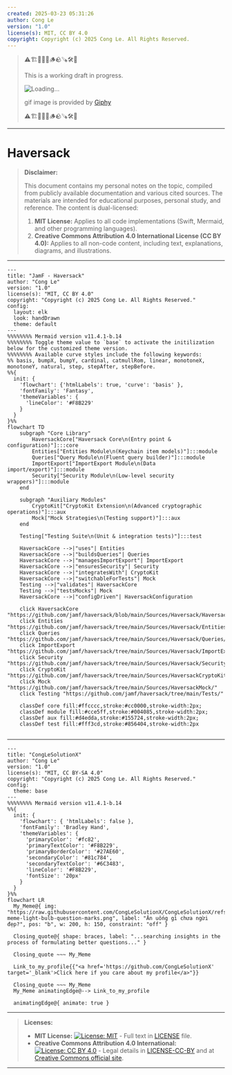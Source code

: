 ```yaml
---
created: 2025-03-23 05:31:26
author: Cong Le
version: "1.0"
license(s): MIT, CC BY 4.0
copyright: Copyright (c) 2025 Cong Le. All Rights Reserved.
---
```



> ⚠️🏗️🚧🦺🧱🪵🪨🪚🛠️👷
> 
> This is a working draft in progress.
> 
> ![Loading...](https://media4.giphy.com/media/v1.Y2lkPTc5MGI3NjExdDl3cXMwNWE1aXBzbXhsNndkcW9saTBjazFxeHVzeWk3cTBkd240MyZlcD12MV9pbnRlcm5hbF9naWZfYnlfaWQmY3Q9Zw/0U7bWQK9s75PjRKcHz/giphy.gif)
> 
> gif image is provided by [Giphy](https://giphy.com)
> 
> ⚠️🏗️🚧🦺🧱🪵🪨🪚🛠️👷

----



# Haversack
> **Disclaimer:**
>
> This document contains my personal notes on the topic,
> compiled from publicly available documentation and various cited sources.
> The materials are intended for educational purposes, personal study, and reference.
> The content is dual-licensed:
> 1. **MIT License:** Applies to all code implementations (Swift, Mermaid, and other programming languages).
> 2. **Creative Commons Attribution 4.0 International License (CC BY 4.0):** Applies to all non-code content, including text, explanations, diagrams, and illustrations.
---



```mermaid
---
title: "JamF - Haversack"
author: "Cong Le"
version: "1.0"
license(s): "MIT, CC BY 4.0"
copyright: "Copyright (c) 2025 Cong Le. All Rights Reserved."
config:
  layout: elk
  look: handDrawn
  theme: default
---
%%%%%%%% Mermaid version v11.4.1-b.14
%%%%%%%% Toggle theme value to `base` to activate the initilization below for the customized theme version.
%%%%%%%% Available curve styles include the following keywords:
%% basis, bumpX, bumpY, cardinal, catmullRom, linear, monotoneX, monotoneY, natural, step, stepAfter, stepBefore.
%%{
  init: {
    'flowchart': {'htmlLabels': true, 'curve': 'basis' },
    'fontFamily': 'Fantasy',
    'themeVariables': {
      'lineColor': '#F8B229'
    }
  }
}%%
flowchart TD
    subgraph "Core Library"
        HaversackCore["Haversack Core\n(Entry point & configuration)"]:::core
        Entities["Entities Module\n(Keychain item models)"]:::module
        Queries["Query Module\n(Fluent query builder)"]:::module
        ImportExport["ImportExport Module\n(Data import/export)"]:::module
        Security["Security Module\n(Low-level security wrappers)"]:::module
    end

    subgraph "Auxiliary Modules"
        CryptoKit["CryptoKit Extension\n(Advanced cryptographic operations)"]:::aux
        Mock["Mock Strategies\n(Testing support)"]:::aux
    end

    Testing["Testing Suite\n(Unit & integration tests)"]:::test

    HaversackCore -->|"uses"| Entities
    HaversackCore -->|"buildsQueries"| Queries
    HaversackCore -->|"managesImportExport"| ImportExport
    HaversackCore -->|"ensuresSecurity"| Security
    HaversackCore -->|"integratesWith"| CryptoKit
    HaversackCore -->|"switchableForTests"| Mock
    Testing -->|"validates"| HaversackCore
    Testing -->|"testsMocks"| Mock
    HaversackCore -->|"configDriven"| HaversackConfiguration

    click HaversackCore "https://github.com/jamf/haversack/blob/main/Sources/Haversack/Haversack.swift"
    click Entities "https://github.com/jamf/haversack/tree/main/Sources/Haversack/Entities/"
    click Queries "https://github.com/jamf/haversack/tree/main/Sources/Haversack/Queries/"
    click ImportExport "https://github.com/jamf/haversack/tree/main/Sources/Haversack/ImportExport/"
    click Security "https://github.com/jamf/haversack/tree/main/Sources/Haversack/Security/"
    click CryptoKit "https://github.com/jamf/haversack/tree/main/Sources/HaversackCryptoKit/"
    click Mock "https://github.com/jamf/haversack/tree/main/Sources/HaversackMock/"
    click Testing "https://github.com/jamf/haversack/tree/main/Tests/"

    classDef core fill:#ffcccc,stroke:#cc0000,stroke-width:2px;
    classDef module fill:#cce5ff,stroke:#004085,stroke-width:2px;
    classDef aux fill:#d4edda,stroke:#155724,stroke-width:2px;
    classDef test fill:#fff3cd,stroke:#856404,stroke-width:2px
    
```




---

<!-- 
```mermaid
%% Current Mermaid version
info
```  -->


```mermaid
---
title: "CongLeSolutionX"
author: "Cong Le"
version: "1.0"
license(s): "MIT, CC BY-SA 4.0"
copyright: "Copyright (c) 2025 Cong Le. All Rights Reserved."
config:
  theme: base
---
%%%%%%%% Mermaid version v11.4.1-b.14
%%{
  init: {
    'flowchart': { 'htmlLabels': false },
    'fontFamily': 'Bradley Hand',
    'themeVariables': {
      'primaryColor': '#fc82',
      'primaryTextColor': '#F8B229',
      'primaryBorderColor': '#27AE60',
      'secondaryColor': '#81c784',
      'secondaryTextColor': '#6C3483',
      'lineColor': '#F8B229',
      'fontSize': '20px'
    }
  }
}%%
flowchart LR
  My_Meme@{ img: "https://raw.githubusercontent.com/CongLeSolutionX/CongLeSolutionX/refs/heads/main/assets/images/My-meme-light-bulb-question-marks.png", label: "Ăn uống gì chưa ngừi đẹp?", pos: "b", w: 200, h: 150, constraint: "off" }

  Closing_quote@{ shape: braces, label: "...searching insights in the process of formulating better questions..." }

  Closing_quote ~~~ My_Meme
    
  Link_to_my_profile{{"<a href='https://github.com/CongLeSolutionX' target='_blank'>Click here if you care about my profile</a>"}}

  Closing_quote ~~~ My_Meme
  My_Meme animatingEdge@--> Link_to_my_profile
  
  animatingEdge@{ animate: true }

```

---
> **Licenses:**
>
> - **MIT License:**  [![License: MIT](https://img.shields.io/badge/License-MIT-yellow.svg)](LICENSE) - Full text in [LICENSE](LICENSE) file.
> - **Creative Commons Attribution 4.0 International:** [![License: CC BY 4.0](https://licensebuttons.net/l/by/4.0/88x31.png)](LICENSE-CC-BY) - Legal details in [LICENSE-CC-BY](LICENSE-CC-BY) and at [Creative Commons official site](http://creativecommons.org/licenses/by/4.0/).
> 
---
